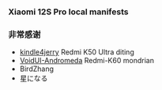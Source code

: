 ### Xiaomi 12S Pro local manifests

### 非常感谢
- [kindle4jerry](https://github.com/kindle4jerry/device_xiaomi_diting) Redmi K50 Ultra diting
- [VoidUI-Andromeda](https://github.com/VoidUI-Andromeda/device_xiaomi_mondrian) Redmi-K60 mondrian
- BirdZhang
- 星になる
